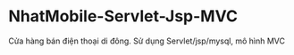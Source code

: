 # NhatMobile-Servlet-Jsp-MVC
Cửa hàng bán điện thoại di đông. Sử dụng Servlet/jsp/mysql, mô hình MVC
